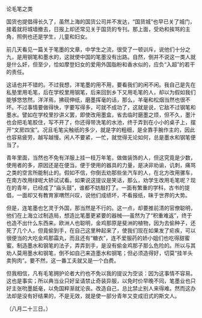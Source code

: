 论毛笔之类

  

国货也提倡得长久了，虽然上海的国货公司并不发达，“国货城”也早已关了城门，接着就将城墙撤去，日报上却还常见关于国货的专刊。那上面，受劝和挨骂的主角，照例也还是学生，儿童和妇女。

前几天看见一篇关于笔墨的文章，中学生之流，很受了一顿训斥，说他们十分之九，是用钢笔和墨水的，这就使中国的笔墨没有出路。自然，倒并不说这一类人就是什么奸，但至少，恰如摩登妇女的爱用外国脂粉和香水似的，应负“入超”的若干的责任。

这话也并不错的。不过我想，洋笔墨的用不用，要看我们的闲不闲。我自己是先在私塾里用毛笔，后在学校里用钢笔，后来回到乡下又用毛笔的人，却以为假如我们能够悠悠然，洋洋焉，拂砚伸纸，磨墨挥毫的话，那么，羊毫和松烟当然也很不坏。不过事情要做得快，字要写得多，可就不成功了，这就是说，它敌不过钢笔和墨水。譬如在学校里抄讲义罢，即使改用墨盒，省去临时磨墨之烦，但不久，墨汁也会把毛笔胶住，写不开了，你还得带洗笔的水池，终于弄到在小小的桌子上，摆开“文房四宝”。况且毛笔尖触纸的多少，就是字的粗细，是全靠手腕作主的，因此也容易疲劳，越写越慢。闲人不要紧，一忙，就觉得无论如何，总是墨水和钢笔便当了。

青年里面，当然也不免有洋服上挂一枝万年笔，做做装饰的人，但这究竟是少数，使用者的多，原因还是在便当。便于使用的器具的力量，是决非劝谕，讥刺，痛骂之类的空言所能制止的。假如不信，你倒去劝那些坐汽车的人，在北方改用骡车，在南方改用绿呢大轿试试看。如果说这提议是笑话，那么，劝学生改用毛笔呢？现在的青年，已经成了“庙头鼓”，谁都不妨敲打了。一面有繁重的学科，古书的提倡，一面却又有教育家喟然兴叹，说他们成绩坏，不看报纸，昧于世界的大势。

但是，连笔墨也乞灵于外国，那当然是不行的。这一点，却要推前清的官僚聪明，他们在上海立过制造局，想造比笔墨更紧要的器械──虽然为了“积重难返”，终于也造不出什么东西来。欧洲人也聪明，金鸡那原是斐洲的植物，因为去偷种子，还死了几个人，但竟偷到手，在自己这里种起来了，使我们现在如果发了疟疾，可以很便当的大吃金鸡那霜丸，而且还有“糖衣”，连不爱服药的娇小姐们也吃得甜蜜蜜。制造墨水和钢笔的法子，弄弄到手，是没有偷金鸡那子那么危险的。所以与其劝人莫用墨水和钢笔，倒不如自己来造墨水和钢笔；但必须造得好，切莫“挂羊头卖狗肉”。要不然，这一番工夫就又是一个白费。

但我相信，凡有毛笔拥护论者大约也不免以我的提议为空谈：因为这事情不容易。这也是事实；所以典当业只好呈请禁止奇装异服，以免时价早晚不同，笔墨业也只好主张吮墨舐毫，以免国粹渐就沦丧。改造自己，总比禁止别人来得难。然而这办法却是没有好结果的，不是无效，就是使一部分青年又变成旧式的斯文人。

  

（八月二十三日。）